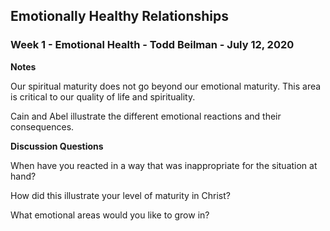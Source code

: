 ## Emotionally Healthy Relationships

### Week 1 - Emotional Health - Todd Beilman - July 12, 2020

**Notes**

Our spiritual maturity does not go beyond our emotional maturity. This area is critical to our 
quality of life and spirituality.

Cain and Abel illustrate the different emotional reactions and their consequences.


**Discussion Questions**

When have you reacted in a way that was inappropriate for the situation at hand?

How did this illustrate your level of maturity in Christ?

What emotional areas would you like to grow in?
